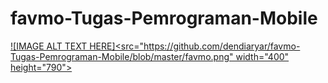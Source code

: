 # favmo-Tugas-Pemrograman-Mobile

[![IMAGE ALT TEXT HERE]<src="https://github.com/dendiaryar/favmo-Tugas-Pemrograman-Mobile/blob/master/favmo.png" width="400" height="790">](https://youtu.be/mOnOv5js62A)
